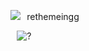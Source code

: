  ![](https://komarev.com/ghpvc/?username=jadehariey&color=dc143c)⠀rethemeingg
⠀

⠀![?](https://i.postimg.cc/jSNc3SQp/24-C65-D13-A7-A5-433-A-A63-F-48-C2-AD056236.png)

